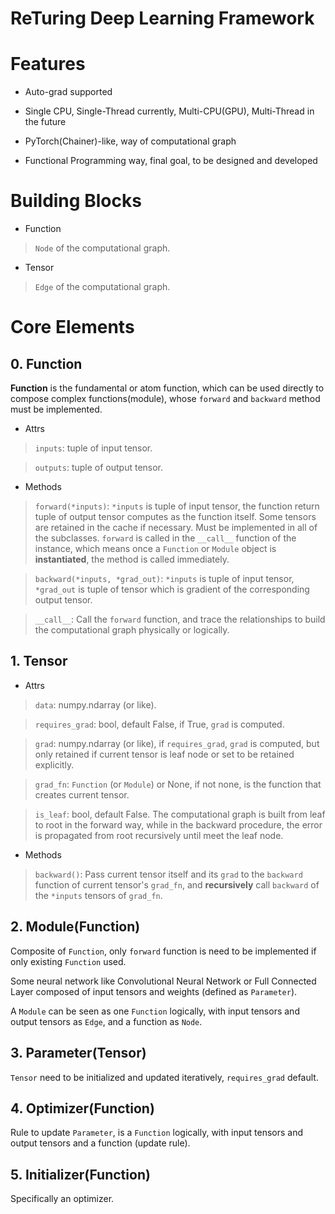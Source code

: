 <h1>ReTuring Deep Learning Framework</h1>

# Features

+ Auto-grad supported

+ Single CPU, Single-Thread currently, 
Multi-CPU(GPU), Multi-Thread in the future

+ PyTorch(Chainer)-like, way of computational graph

+ Functional Programming way, final goal, to be designed and developed 

# Building Blocks

+ Function

> `Node` of the computational graph.

+ Tensor

> `Edge` of the computational graph.

# Core Elements

## 0. Function

<b>Function</b> is the fundamental or atom function, 
which can be used directly to compose complex functions(module),
whose `forward` and `backward` method must be implemented. 

+ Attrs

> `inputs`: tuple of input tensor.

> `outputs`: tuple of output tensor.

+ Methods

> `forward(*inputs)`: `*inputs` is tuple of input tensor, the function
return tuple of output tensor computes as the function itself. 
Some tensors are retained in the cache if necessary. 
Must be implemented in all of the subclasses. 
`forward` is called in the `__call__` function of the instance, 
which means once a `Function` or `Module` object is <b>instantiated</b>, 
the method is called immediately.

> `backward(*inputs, *grad_out)`: `*inputs` is tuple of input tensor, 
`*grad_out` is tuple of tensor which is
 gradient of the corresponding output tensor.
 
> `__call__`: Call the `forward` function, 
and trace the relationships to build the computational graph physically or logically.   

## 1. Tensor

+ Attrs

> `data`: numpy.ndarray (or like).

> `requires_grad`: bool, default False, 
if True, `grad` is computed.

> `grad`: numpy.ndarray (or like), if `requires_grad`, `grad` is computed, 
but only retained if current tensor is leaf node or set to be retained explicitly.

> `grad_fn`: `Function` (or `Module`) or None, if not none, is the 
function that creates current tensor.

> `is_leaf`: bool, default False. The computational graph
is built from leaf to root in the forward way, 
while in the backward procedure, 
the error is propagated from root recursively until meet the leaf node.

+ Methods

> `backward()`: Pass current tensor itself and its `grad` to the `backward` 
function of current tensor's `grad_fn`, 
and <b>recursively</b> call `backward` of the `*inputs` tensors of `grad_fn`. 

## 2. Module(Function)

Composite of `Function`, only `forward` function is need to be implemented
if only existing `Function` used.

Some neural network like Convolutional Neural Network 
or Full Connected Layer composed of input tensors and
weights (defined as `Parameter`).

A `Module` can be seen as one `Function` logically, 
with input tensors and output tensors as `Edge`,
and a function as `Node`. 

## 3. Parameter(Tensor)

`Tensor` need to be initialized and updated iteratively,
`requires_grad` default.  

## 4. Optimizer(Function)

Rule to update `Parameter`, is a `Function` logically, 
with input tensors and output tensors and a function (update rule).

## 5. Initializer(Function)

Specifically an optimizer.



 



